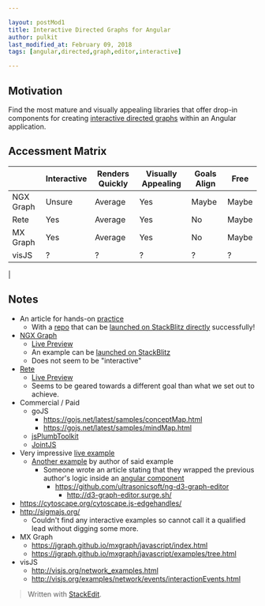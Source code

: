 ```yaml
---

layout: postMod1
title: Interactive Directed Graphs for Angular
author: pulkit
last_modified_at: February 09, 2018
tags: [angular,directed,graph,editor,interactive]

---
```


## Motivation

Find the most mature and visually appealing libraries that offer drop-in components for creating <u>interactive directed graphs</u> within an Angular application.

## Accessment Matrix
| | Interactive | Renders Quickly | Visually Appealing | Goals Align | Free |
|-|-|-|-|-|-|
| NGX Graph | Unsure | Average | Yes | Maybe | Maybe |
| Rete | Yes | Average | Yes | No | Maybe |
| MX Graph | Yes | Average | Yes | No | Maybe |
| visJS | ? | ? | ? | ? | ? |
|

## Notes

* An article for hands-on [practice](https://medium.com/netscape/visualizing-data-with-angular-and-d3-209dde784aeb)
  * With a [repo](https://github.com/lsharir/angular-d3-graph-example) that can be [launched on StackBlitz directly](https://stackblitz.com/github/lsharir/angular-d3-graph-example) successfully!
* [NGX Graph](https://github.com/swimlane/ngx-graph)
	* [Live Preview](https://swimlane.github.io/ngx-graph)
	* An example can be [launched on StackBlitz](https://stackblitz.com/edit/ngx-graph-simple-example)
	* Does not seem to be "interactive"
* [Rete](https://github.com/retejs/rete)
  * [Live Preview](https://codesandbox.io/embed/9jp88p1jpy?view=preview)
  * Seems to be geared towards a different goal than what we set out to achieve.
* Commercial / Paid
	* goJS
	  * https://gojs.net/latest/samples/conceptMap.html
	  * https://gojs.net/latest/samples/mindMap.html
	* [jsPlumbToolkit](https://jsplumbtoolkit.com/community/demo/animation/index.html)
	* [JointJS](http://resources.jointjs.com/demos/shortest-path)
* Very impressive [live example](http://bl.ocks.org/rkirsling/5001347)
  * [Another example](http://rkirsling.github.io/modallogic/) by author of said example
    * Someone wrote an article stating that they wrapped the previous author's logic inside an [angular component](https://medium.com/@balramchavan/building-d3-force-graph-editor-angular-7-a9d5cd3cbc97)
      * https://github.com/ultrasonicsoft/ng-d3-graph-editor
        * http://d3-graph-editor.surge.sh/
* https://cytoscape.org/cytoscape.js-edgehandles/
* http://sigmajs.org/
	* Couldn't find any interactive examples so cannot call it a qualified lead without digging some more.
* MX Graph
	* https://jgraph.github.io/mxgraph/javascript/index.html
    * https://jgraph.github.io/mxgraph/javascript/examples/tree.html
* visJS
  * http://visjs.org/network_examples.html
  * http://visjs.org/examples/network/events/interactionEvents.html


> Written with [StackEdit](https://stackedit.io/).
<!--stackedit_data:
eyJoaXN0b3J5IjpbMjEyNTU3MDk4OSwtMTIyNjc4MDUwMl19
-->